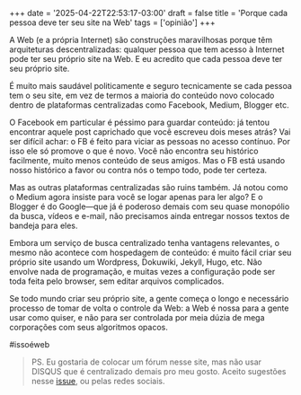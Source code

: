 +++
date = '2025-04-22T22:53:17-03:00'
draft = false
title = 'Porque cada pessoa deve ter seu site na Web'
tags = ['opinião']
+++

A Web (e a própria Internet) são construções maravilhosas porque têm
arquiteturas descentralizadas: qualquer pessoa que tem acesso à Internet
pode ter seu próprio site na Web. E eu acredito que cada pessoa deve ter
seu próprio site.

É muito mais saudável politicamente e seguro tecnicamente se cada pessoa
tem o seu site, em vez de termos a maioria do conteúdo novo colocado
dentro de plataformas centralizadas como Facebook, Medium, Blogger etc.

O Facebook em particular é péssimo para guardar conteúdo: já tentou
encontrar aquele post caprichado que você escreveu dois meses atrás? Vai
ser difícil achar: o FB é feito para viciar as pessoas no acesso
contínuo. Por isso ele só promove o que é novo. Você não encontra seu
histórico facilmente, muito menos conteúdo de seus amigos. Mas o FB está
usando nosso histórico a favor ou contra nós o tempo todo, pode ter
certeza.

Mas as outras plataformas centralizadas são ruins também. Já notou como
o Medium agora insiste para você se logar apenas para ler algo? E o
Blogger é do Google—que já é poderoso demais com seu quase
monopólio da busca, vídeos e e-mail, não precisamos ainda entregar
nossos textos de bandeja para eles.

Embora um serviço de busca centralizado tenha vantagens relevantes, o
mesmo não acontece com hospedagem de conteúdo: é muito fácil criar seu
próprio site usando um Wordpress, Dokuwiki, Jekyll, Hugo, etc. Não
envolve nada de programação, e muitas vezes a configuração pode ser toda
feita pelo browser, sem editar arquivos complicados.

Se todo mundo criar seu próprio site, a gente começa o longo e
necessário processo de tomar de volta o controle da Web: a Web é nossa
para a gente usar como quiser, e não para ser controlada por meia dúzia
de mega corporações com seus algoritmos opacos.

#issoéweb

> PS. Eu gostaria de colocar um fórum nesse site, mas não usar
DISQUS que é centralizado demais pro meu gosto.
Aceito sugestões nesse
[issue](https://github.com/ramalho/ramalho.org/issues/1),
ou pelas redes sociais.

